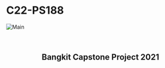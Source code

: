 # C22-PS188

![Main](https://user-images.githubusercontent.com/51723168/169787339-e6adf93f-77e7-4228-8b89-7269f2bd7a52.png)

<br/>
<h2 align="center">Bangkit Capstone Project 2021</h2>
